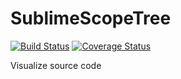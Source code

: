 # SublimeScopeTree
[![Build Status](https://travis-ci.org/jbearer/SublimeScopeTree.svg?branch=master)](https://travis-ci.org/jbearer/SublimeScopeTree)
[![Coverage Status](https://coveralls.io/repos/github/jbearer/SublimeScopeTree/badge.svg?branch=master)](https://coveralls.io/github/jbearer/SublimeScopeTree?branch=master)

Visualize source code
